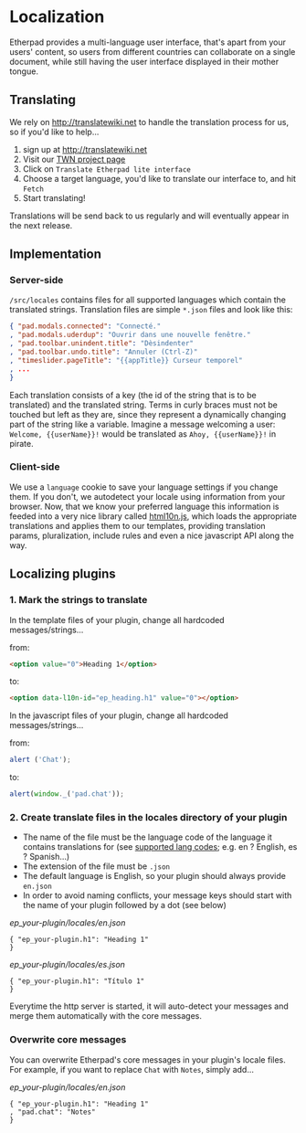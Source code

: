# Localization
Etherpad provides a  multi-language user interface, that's apart from your users' content, so users from different countries can collaborate on a single document, while still having the user interface displayed in their mother tongue.


## Translating
We rely on http://translatewiki.net to handle the translation process for us, so if you'd like to help...

1. sign up at http://translatewiki.net
2. Visit our [TWN project page](https://translatewiki.net/wiki/Translating:Etherpad_lite)
3. Click on `Translate Etherpad lite interface`
4. Choose a target language, you'd like to translate our interface to, and hit `Fetch`
5. Start translating!

Translations will be send back to us regularly and will eventually appear in the next release.

## Implementation

### Server-side
`/src/locales` contains files for all supported languages which contain the translated strings. Translation files are simple `*.json` files and look like this:

```json
{ "pad.modals.connected": "Connecté."
, "pad.modals.uderdup": "Ouvrir dans une nouvelle fenêtre."
, "pad.toolbar.unindent.title": "Dèsindenter"
, "pad.toolbar.undo.title": "Annuler (Ctrl-Z)"
, "timeslider.pageTitle": "{{appTitle}} Curseur temporel"
, ...
}
```

Each translation consists of a key (the id of the string that is to be translated) and the translated string. Terms in curly braces must not be touched but left as they are, since they represent a dynamically changing part of the string like a variable. Imagine a message welcoming a user: `Welcome, {{userName}}!` would be translated as `Ahoy, {{userName}}!` in pirate.

### Client-side
We use a `language` cookie to save your language settings if you change them. If you don't, we autodetect your locale using information from your browser. Now, that we know your preferred language this information is feeded into a very nice library called [html10n.js](https://github.com/marcelklehr/html10n.js), which loads the appropriate translations and applies them to our templates, providing translation params, pluralization, include rules and even a nice javascript API along the way.



## Localizing plugins

### 1. Mark the strings to translate

In the template files of your plugin, change all hardcoded messages/strings...

from:
```html
<option value="0">Heading 1</option>
```
to:
```html
<option data-l10n-id="ep_heading.h1" value="0"></option>
```

In the javascript files of your plugin, change all hardcoded messages/strings...

from:
```js
alert ('Chat');
```
to:
```js
alert(window._('pad.chat'));
```
### 2. Create translate files in the locales directory of your plugin

* The name of the file must be the language code of the language it contains translations for (see [supported lang codes](http://joker-x.github.com/languages4translatewiki/test/); e.g. en ? English, es ? Spanish...)
* The extension of the file must be `.json`
* The default language is English, so your plugin should always provide `en.json`
* In order to avoid naming conflicts, your message keys should start with the name of your plugin followed by a dot (see below)

*ep_your-plugin/locales/en.json*
```
{ "ep_your-plugin.h1": "Heading 1"
}
```

*ep_your-plugin/locales/es.json*
```
{ "ep_your-plugin.h1": "Título 1"
}
```

Everytime the http server is started, it will auto-detect your messages and merge them automatically with the core messages.

### Overwrite core messages

You can overwrite Etherpad's core messages in your plugin's locale files.
For example, if you want to replace `Chat` with `Notes`, simply add...

*ep_your-plugin/locales/en.json*
```
{ "ep_your-plugin.h1": "Heading 1"
, "pad.chat": "Notes"
}
```
